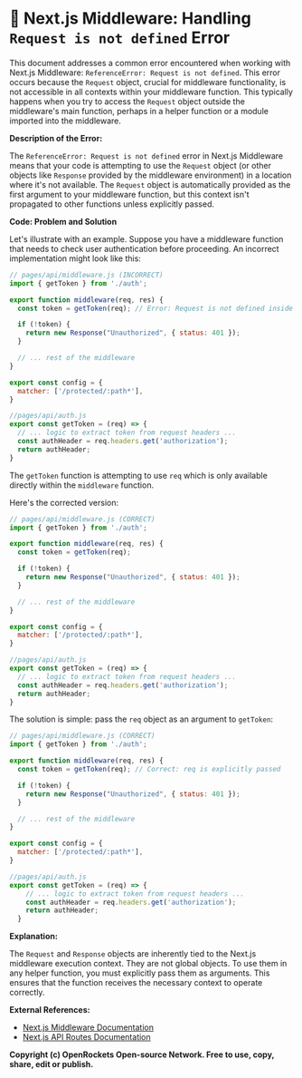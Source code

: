 # 🐞 Next.js Middleware: Handling `Request is not defined` Error


This document addresses a common error encountered when working with Next.js Middleware:  `ReferenceError: Request is not defined`. This error occurs because the `Request` object, crucial for middleware functionality, is not accessible in all contexts within your middleware function.  This typically happens when you try to access the `Request` object outside the middleware's main function, perhaps in a helper function or a module imported into the middleware.

**Description of the Error:**

The `ReferenceError: Request is not defined` error in Next.js Middleware means that your code is attempting to use the `Request` object (or other objects like `Response` provided by the middleware environment) in a location where it's not available.  The `Request` object is automatically provided as the first argument to your middleware function, but this context isn't propagated to other functions unless explicitly passed.

**Code: Problem and Solution**

Let's illustrate with an example.  Suppose you have a middleware function that needs to check user authentication before proceeding.  An incorrect implementation might look like this:

```javascript
// pages/api/middleware.js (INCORRECT)
import { getToken } from './auth';

export function middleware(req, res) {
  const token = getToken(req); // Error: Request is not defined inside getToken

  if (!token) {
    return new Response("Unauthorized", { status: 401 });
  }

  // ... rest of the middleware
}

export const config = {
  matcher: ['/protected/:path*'],
}

//pages/api/auth.js
export const getToken = (req) => {
  // ... logic to extract token from request headers ...
  const authHeader = req.headers.get('authorization');
  return authHeader;
}
```

The `getToken` function is attempting to use `req` which is only available directly within the `middleware` function.

Here's the corrected version:

```javascript
// pages/api/middleware.js (CORRECT)
import { getToken } from './auth';

export function middleware(req, res) {
  const token = getToken(req);

  if (!token) {
    return new Response("Unauthorized", { status: 401 });
  }

  // ... rest of the middleware
}

export const config = {
  matcher: ['/protected/:path*'],
}

//pages/api/auth.js
export const getToken = (req) => {
  // ... logic to extract token from request headers ...
  const authHeader = req.headers.get('authorization');
  return authHeader;
}
```

The solution is simple: pass the `req` object as an argument to `getToken`:


```javascript
// pages/api/middleware.js (CORRECT)
import { getToken } from './auth';

export function middleware(req, res) {
  const token = getToken(req); // Correct: req is explicitly passed

  if (!token) {
    return new Response("Unauthorized", { status: 401 });
  }

  // ... rest of the middleware
}

export const config = {
  matcher: ['/protected/:path*'],
}

//pages/api/auth.js
export const getToken = (req) => {
    // ... logic to extract token from request headers ...
    const authHeader = req.headers.get('authorization');
    return authHeader;
  }

```

**Explanation:**

The `Request` and `Response` objects are inherently tied to the Next.js middleware execution context.  They are not global objects.  To use them in any helper function, you must explicitly pass them as arguments. This ensures that the function receives the necessary context to operate correctly.


**External References:**

* [Next.js Middleware Documentation](https://nextjs.org/docs/app/building-your-application/routing/middleware)
* [Next.js API Routes Documentation](https://nextjs.org/docs/api-routes/introduction)


**Copyright (c) OpenRockets Open-source Network. Free to use, copy, share, edit or publish.**

